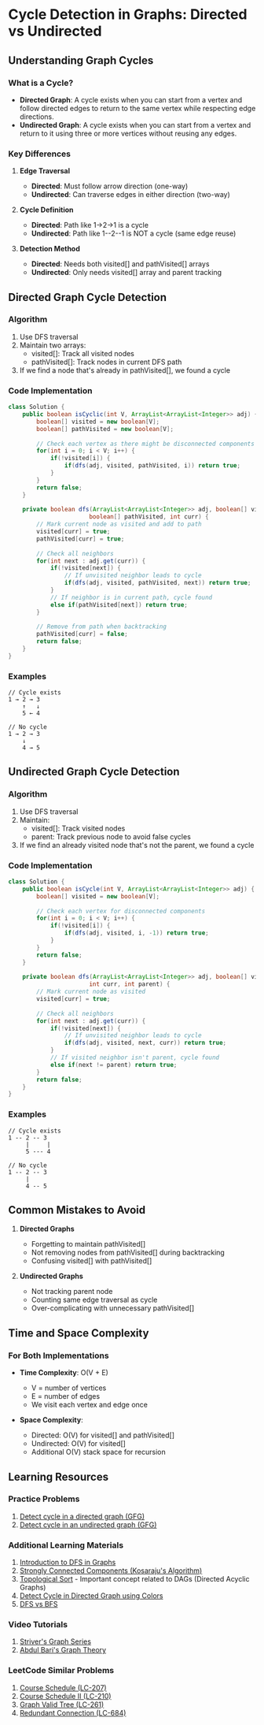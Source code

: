 # Cycle Detection in Graphs: Directed vs Undirected

## Understanding Graph Cycles

### What is a Cycle?
- **Directed Graph**: A cycle exists when you can start from a vertex and follow directed edges to return to the same vertex while respecting edge directions.
- **Undirected Graph**: A cycle exists when you can start from a vertex and return to it using three or more vertices without reusing any edges.

### Key Differences

1. **Edge Traversal**
   - **Directed**: Must follow arrow direction (one-way)
   - **Undirected**: Can traverse edges in either direction (two-way)

2. **Cycle Definition**
   - **Directed**: Path like 1→2→1 is a cycle
   - **Undirected**: Path like 1--2--1 is NOT a cycle (same edge reuse)

3. **Detection Method**
   - **Directed**: Needs both visited[] and pathVisited[] arrays
   - **Undirected**: Only needs visited[] array and parent tracking

## Directed Graph Cycle Detection

### Algorithm
1. Use DFS traversal
2. Maintain two arrays:
   - visited[]: Track all visited nodes
   - pathVisited[]: Track nodes in current DFS path
3. If we find a node that's already in pathVisited[], we found a cycle

### Code Implementation
```java
class Solution {
    public boolean isCyclic(int V, ArrayList<ArrayList<Integer>> adj) {
        boolean[] visited = new boolean[V];
        boolean[] pathVisited = new boolean[V];
        
        // Check each vertex as there might be disconnected components
        for(int i = 0; i < V; i++) {
            if(!visited[i]) {
                if(dfs(adj, visited, pathVisited, i)) return true;
            }
        }
        return false;
    }
    
    private boolean dfs(ArrayList<ArrayList<Integer>> adj, boolean[] visited, 
                       boolean[] pathVisited, int curr) {
        // Mark current node as visited and add to path
        visited[curr] = true;
        pathVisited[curr] = true;
        
        // Check all neighbors
        for(int next : adj.get(curr)) {
            if(!visited[next]) {
                // If unvisited neighbor leads to cycle
                if(dfs(adj, visited, pathVisited, next)) return true;
            }
            // If neighbor is in current path, cycle found
            else if(pathVisited[next]) return true;
        }
        
        // Remove from path when backtracking
        pathVisited[curr] = false;
        return false;
    }
}
```

### Examples
```
// Cycle exists
1 → 2 → 3
    ↑   ↓
    5 ← 4

// No cycle
1 → 2 → 3
    ↓   
    4 → 5
```

## Undirected Graph Cycle Detection

### Algorithm
1. Use DFS traversal
2. Maintain:
   - visited[]: Track visited nodes
   - parent: Track previous node to avoid false cycles
3. If we find an already visited node that's not the parent, we found a cycle

### Code Implementation
```java
class Solution {
    public boolean isCycle(int V, ArrayList<ArrayList<Integer>> adj) {
        boolean[] visited = new boolean[V];
        
        // Check each vertex for disconnected components
        for(int i = 0; i < V; i++) {
            if(!visited[i]) {
                if(dfs(adj, visited, i, -1)) return true;
            }
        }
        return false;
    }
    
    private boolean dfs(ArrayList<ArrayList<Integer>> adj, boolean[] visited, 
                       int curr, int parent) {
        // Mark current node as visited
        visited[curr] = true;
        
        // Check all neighbors
        for(int next : adj.get(curr)) {
            if(!visited[next]) {
                // If unvisited neighbor leads to cycle
                if(dfs(adj, visited, next, curr)) return true;
            }
            // If visited neighbor isn't parent, cycle found
            else if(next != parent) return true;
        }
        return false;
    }
}
```

### Examples
```
// Cycle exists
1 -- 2 -- 3
     |     |
     5 --- 4

// No cycle
1 -- 2 -- 3
     |   
     4 -- 5
```

## Common Mistakes to Avoid

1. **Directed Graphs**
   - Forgetting to maintain pathVisited[]
   - Not removing nodes from pathVisited[] during backtracking
   - Confusing visited[] with pathVisited[]

2. **Undirected Graphs**
   - Not tracking parent node
   - Counting same edge traversal as cycle
   - Over-complicating with unnecessary pathVisited[]

## Time and Space Complexity

### For Both Implementations
- **Time Complexity**: O(V + E)
  - V = number of vertices
  - E = number of edges
  - We visit each vertex and edge once

- **Space Complexity**: 
  - Directed: O(V) for visited[] and pathVisited[]
  - Undirected: O(V) for visited[]
  - Additional O(V) stack space for recursion

## Learning Resources

### Practice Problems
1. [Detect cycle in a directed graph (GFG)](https://www.geeksforgeeks.org/problems/detect-cycle-in-a-directed-graph/1)
2. [Detect cycle in an undirected graph (GFG)](https://www.geeksforgeeks.org/problems/detect-cycle-in-an-undirected-graph/1)

### Additional Learning Materials
1. [Introduction to DFS in Graphs](https://www.geeksforgeeks.org/depth-first-search-or-dfs-for-a-graph/)
2. [Strongly Connected Components (Kosaraju's Algorithm)](https://www.geeksforgeeks.org/strongly-connected-components/)
3. [Topological Sort](https://www.geeksforgeeks.org/topological-sorting/) - Important concept related to DAGs (Directed Acyclic Graphs)
4. [Detect Cycle in Directed Graph using Colors](https://www.geeksforgeeks.org/detect-cycle-direct-graph-using-colors/)
5. [DFS vs BFS](https://www.geeksforgeeks.org/difference-between-bfs-and-dfs/)

### Video Tutorials
1. [Striver's Graph Series](https://www.youtube.com/watch?v=uTWZrjuqPkI)
2. [Abdul Bari's Graph Theory](https://www.youtube.com/watch?v=pcKY4hjDrxk)

### LeetCode Similar Problems
1. [Course Schedule (LC-207)](https://leetcode.com/problems/course-schedule/)
2. [Course Schedule II (LC-210)](https://leetcode.com/problems/course-schedule-ii/)
3. [Graph Valid Tree (LC-261)](https://leetcode.com/problems/graph-valid-tree/)
4. [Redundant Connection (LC-684)](https://leetcode.com/problems/redundant-connection/)
